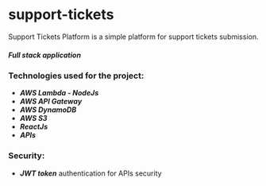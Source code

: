 # support-tickets
Support Tickets Platform is a simple platform for support tickets submission.

##### Full stack application

### Technologies used for the project:
  - ***AWS Lambda - NodeJs***
  - ***AWS API Gateway***
  - ***AWS DynamoDB***
  - ***AWS S3***
  - ***ReactJs***
  - ***APIs***

### Security:
  - ***JWT token*** authentication for APIs security
